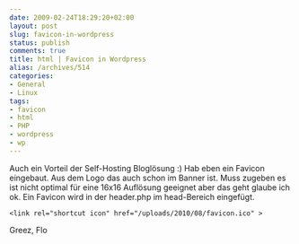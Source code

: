 ```yaml
---
date: 2009-02-24T18:29:20+02:00
layout: post
slug: favicon-in-wordpress
status: publish
comments: true
title: html | Favicon in Wordpress
alias: /archives/514
categories:
- General
- Linux
tags:
- favicon
- html
- PHP
- wordpress
- wp
---
```


Auch ein Vorteil der Self-Hosting Bloglösung :) Hab eben ein Favicon eingebaut. Aus dem Logo das auch schon im Banner ist. Muss zugeben es ist nicht optimal für eine 16x16 Auflösung geeignet aber das geht glaube ich ok. Ein Favicon wird in der header.php im head-Bereich eingefügt.

```
<link rel="shortcut icon" href="/uploads/2010/08/favicon.ico" >
```


Greez, Flo
